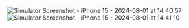 ![Simulator Screenshot - iPhone 15 - 2024-08-01 at 14 40 57](https://github.com/user-attachments/assets/845f5ae0-6418-48c6-8f07-985bf013848f)
![Simulator Screenshot - iPhone 15 - 2024-08-01 at 14 41 10](https://github.com/user-attachments/assets/67c639cf-f552-474d-958d-3da689cd70f8)

